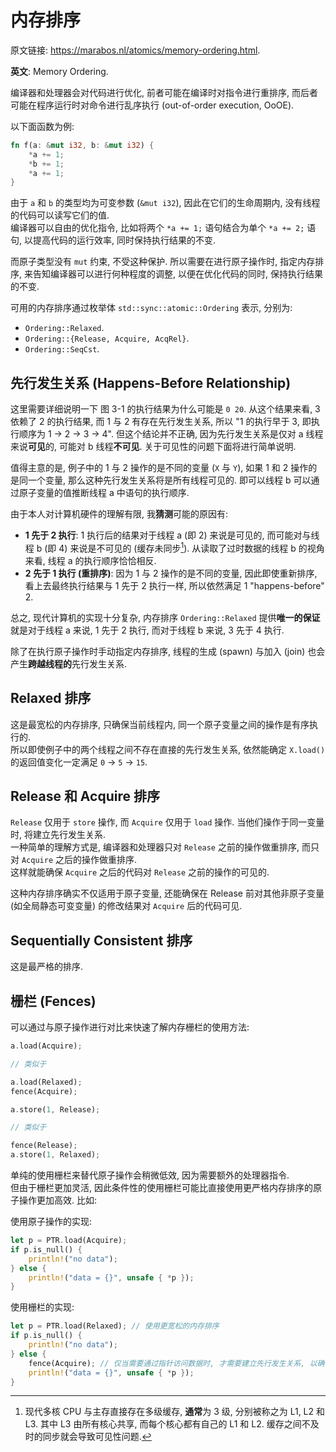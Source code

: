 # 内存排序

原文链接: <https://marabos.nl/atomics/memory-ordering.html>.

**英文**: Memory Ordering.

编译器和处理器会对代码进行优化, 前者可能在编译时对指令进行重排序, 而后者可能在程序运行时对命令进行乱序执行 (out-of-order execution, OoOE).

以下面函数为例:

```rs
fn f(a: &mut i32, b: &mut i32) {
    *a += 1;
    *b += 1;
    *a += 1;
}
```

由于 `a` 和 `b` 的类型均为可变参数 (`&mut i32`), 因此在它们的生命周期内, 没有线程的代码可以读写它们的值.  
编译器可以自由的优化指令, 比如将两个 `*a += 1;` 语句结合为单个 `*a += 2;` 语句, 以提高代码的运行效率, 同时保持执行结果的不变.  

而原子类型没有 `mut` 约束, 不受这种保护. 所以需要在进行原子操作时, 指定内存排序, 来告知编译器可以进行何种程度的调整, 以便在优化代码的同时, 保持执行结果的不变.

可用的内存排序通过枚举体 `std::sync::atomic::Ordering` 表示, 分别为:

- `Ordering::Relaxed`.
- `Ordering::{Release, Acquire, AcqRel}`.
- `Ordering::SeqCst`.

## 先行发生关系 (Happens-Before Relationship)

这里需要详细说明一下 图 3-1 的执行结果为什么可能是 `0 20`. 从这个结果来看, 3 依赖了 2 的执行结果, 而 1 与 2 有存在先行发生关系, 所以 "1 的执行早于 3, 即执行顺序为 1 -> 2 -> 3 -> 4". 但这个结论并不正确, 因为先行发生关系是仅对 a 线程来说**可见**的, 可能对 b 线程**不可见**. 关于可见性的问题下面将进行简单说明.

值得主意的是, 例子中的 1 与 2 操作的是不同的变量 (`X` 与 `Y`), 如果 1 和 2 操作的是同一个变量, 那么这种先行发生关系将是所有线程可见的. 即可以线程 b 可以通过原子变量的值推断线程 a 中语句的执行顺序.

由于本人对计算机硬件的理解有限, 我**猜测**可能的原因有:

- **1 先于 2 执行**: 1 执行后的结果对于线程 a (即 2) 来说是可见的, 而可能对与线程 b (即 4) 来说是不可见的 (缓存未同步[^1]). 从读取了过时数据的线程 b 的视角来看, 线程 a 的执行顺序恰恰相反.
- **2 先于 1 执行 (重排序)**: 因为 1 与 2 操作的是不同的变量, 因此即使重新排序, 看上去最终执行结果与 1 先于 2 执行一样, 所以依然满足 1 "happens-before" 2.

[^1]: 现代多核 CPU 与主存直接存在多级缓存, **通常**为 3 级, 分别被称之为 L1, L2 和 L3. 其中 L3 由所有核心共享, 而每个核心都有自己的 L1 和 L2. 缓存之间不及时的同步就会导致可见性问题.

总之, 现代计算机的实现十分复杂, 内存排序 `Ordering::Relaxed` 提供**唯一的保证**就是对于线程 a 来说, 1 先于 2 执行, 而对于线程 b 来说, 3 先于 4 执行.

除了在执行原子操作时手动指定内存排序, 线程的生成 (spawn) 与加入 (join) 也会产生**跨越线程的**先行发生关系.

## Relaxed 排序

这是最宽松的内存排序, 只确保当前线程内, 同一个原子变量之间的操作是有序执行的.  
所以即使例子中的两个线程之间不存在直接的先行发生关系, 依然能确定 `X.load()` 的返回值变化一定满足 `0` -> `5` -> `15`.

## Release 和 Acquire 排序

`Release` 仅用于 `store` 操作, 而 `Acquire` 仅用于 `load` 操作. 当他们操作于同一变量时, 将建立先行发生关系.  
一种简单的理解方式是, 编译器和处理器只对 `Release` 之前的操作做重排序, 而只对 `Acquire` 之后的操作做重排序.  
这样就能确保 `Acquire` 之后的代码对 `Release` 之前的操作的可见的.

这种内存排序确实不仅适用于原子变量, 还能确保在 Release 前对其他非原子变量 (如全局静态可变变量) 的修改结果对 `Acquire` 后的代码可见.

## Sequentially Consistent 排序

这是最严格的排序.

## 栅栏 (Fences)

可以通过与原子操作进行对比来快速了解内存栅栏的使用方法:

```rs
a.load(Acquire);

// 类似于

a.load(Relaxed);
fence(Acquire);
```

```rs
a.store(1, Release);

// 类似于

fence(Release);
a.store(1, Relaxed);
```

单纯的使用栅栏来替代原子操作会稍微低效, 因为需要额外的处理器指令.  
但由于栅栏更加灵活, 因此条件性的使用栅栏可能比直接使用更严格内存排序的原子操作更加高效. 比如:

使用原子操作的实现:

```rs
let p = PTR.load(Acquire);
if p.is_null() {
    println!("no data");
} else {
    println!("data = {}", unsafe { *p });
}
```

使用栅栏的实现:

```rs
let p = PTR.load(Relaxed); // 使用更宽松的内存排序
if p.is_null() {
    println!("no data");
} else {
    fence(Acquire); // 仅当需要通过指针访问数据时, 才需要建立先行发生关系, 以确保数据已经完成初始化
    println!("data = {}", unsafe { *p });
}
```
